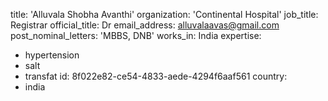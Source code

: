 title: 'Alluvala Shobha Avanthi'
organization: 'Continental Hospital'
job_title: Registrar
official_title: Dr
email_address: alluvalaavas@gmail.com
post_nominal_letters: 'MBBS, DNB'
works_in: India
expertise:
  - hypertension
  - salt
  - transfat
id: 8f022e82-ce54-4833-aede-4294f6aaf561
country:
  - india

